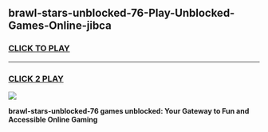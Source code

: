 
## brawl-stars-unblocked-76-Play-Unblocked-Games-Online-jibca
<h3>
<a href="https://premium76.site?title=brawl-stars-unblocked-76&ref=25A">CLICK TO PLAY</a></h3>
<hr>

<h3>
<a href="https://premium76.site?title=brawl-stars-unblocked-76&ref=25A">CLICK 2 PLAY</a>
  
</h3>

<a href="https://premium76.site?title=brawl-stars-unblocked-76&ref=25A"><img src="https://clearcache.store/games.png"></a>


**brawl-stars-unblocked-76 games unblocked: Your Gateway to Fun and Accessible Online Gaming**
